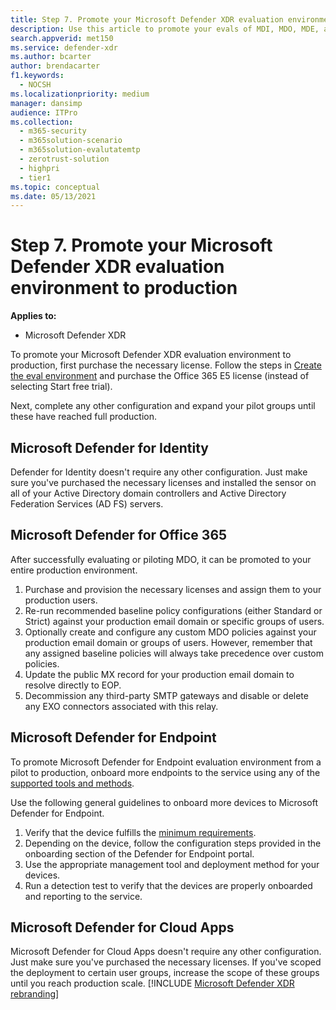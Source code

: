 ```yaml
---
title: Step 7. Promote your Microsoft Defender XDR evaluation environment to Production
description: Use this article to promote your evals of MDI, MDO, MDE, and Defender for Cloud Apps to your live environment in Microsoft Defender XDR or M365D.
search.appverid: met150
ms.service: defender-xdr
ms.author: bcarter
author: brendacarter
f1.keywords: 
  - NOCSH
ms.localizationpriority: medium
manager: dansimp
audience: ITPro
ms.collection: 
  - m365-security
  - m365solution-scenario
  - m365solution-evalutatemtp
  - zerotrust-solution
  - highpri
  - tier1
ms.topic: conceptual
ms.date: 05/13/2021
---
```


# Step 7. Promote your Microsoft Defender XDR evaluation environment to production

**Applies to:**
- Microsoft Defender XDR

To promote your Microsoft Defender XDR evaluation environment to production, first purchase the necessary license. Follow the steps in [Create the eval environment](eval-create-eval-environment.md) and purchase the Office 365 E5 license (instead of selecting Start free trial).

Next, complete any other configuration and expand your pilot groups until these have reached full production.

## Microsoft Defender for Identity

Defender for Identity doesn't require any other configuration. Just make sure you've purchased the necessary licenses and installed the sensor on all of your Active Directory domain controllers and Active Directory Federation Services (AD FS) servers.

## Microsoft Defender for Office 365

After successfully evaluating or piloting MDO, it can be promoted to your entire production environment.

1. Purchase and provision the necessary licenses and assign them to your production users.
2. Re-run recommended baseline policy configurations (either Standard or Strict) against your production email domain or specific groups of users.
3. Optionally create and configure any custom MDO policies against your production email domain or groups of users.  However, remember that any assigned baseline policies will always take precedence over custom policies.
4. Update the public MX record for your production email domain to resolve directly to EOP.
5. Decommission any third-party SMTP gateways and disable or delete any EXO connectors associated with this relay.

## Microsoft Defender for Endpoint

To promote Microsoft Defender for Endpoint evaluation environment from a pilot to production, onboard more endpoints to the service using any of the [supported tools and methods](../defender-endpoint/onboard-configure.md).

Use the following general guidelines to onboard more devices to Microsoft Defender for Endpoint.

1. Verify that the device fulfills the [minimum requirements](../defender-endpoint/minimum-requirements.md).
2. Depending on the device, follow the configuration steps provided in the onboarding section of the Defender for Endpoint portal.
3. Use the appropriate management tool and deployment method for your devices.
4. Run a detection test to verify that the devices are properly onboarded and reporting to the service.

## Microsoft Defender for Cloud Apps

Microsoft Defender for Cloud Apps doesn't require any other configuration. Just make sure you've purchased the necessary licenses. If you've scoped the deployment to certain user groups, increase the scope of these groups until you reach production scale.
[!INCLUDE [Microsoft Defender XDR rebranding](../../includes/defender-m3d-techcommunity.md)]
